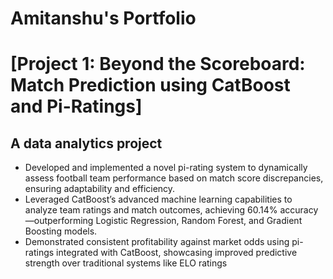 # Amitanshu's Portfolio

# [Project 1: Beyond the Scoreboard: Match Prediction using CatBoost and Pi-Ratings]
## A data analytics project 
- Developed and implemented a novel pi-rating system to dynamically assess football team performance based on match score discrepancies, ensuring adaptability and efficiency.
- Leveraged CatBoost’s advanced machine learning capabilities to analyze team ratings and match outcomes, achieving 60.14% accuracy—outperforming Logistic Regression, Random Forest, and Gradient Boosting models.
- Demonstrated consistent profitability against market odds using pi-ratings integrated with CatBoost, showcasing improved predictive strength over traditional systems
like ELO ratings

